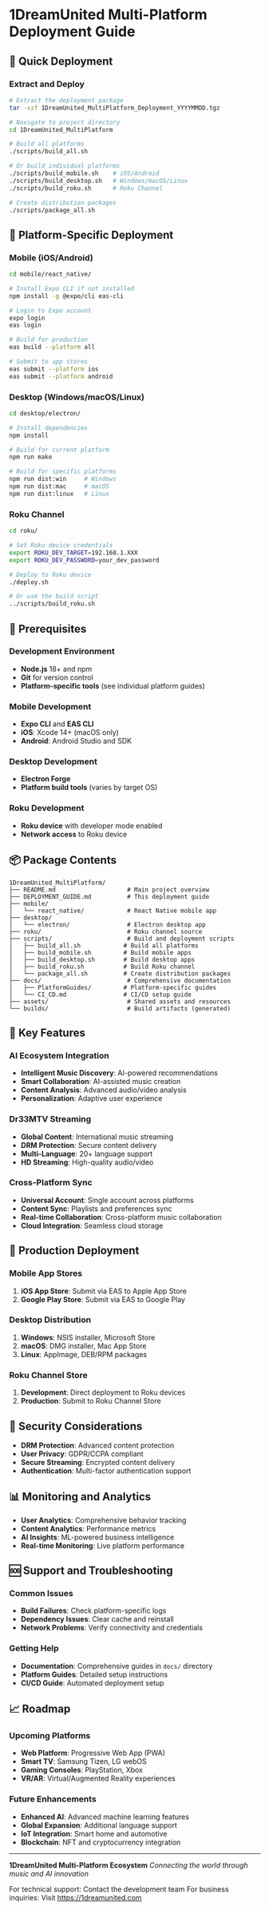 # 1DreamUnited Multi-Platform Deployment Guide

## 🚀 Quick Deployment

### Extract and Deploy
```bash
# Extract the deployment package
tar -xzf 1DreamUnited_MultiPlatform_Deployment_YYYYMMDD.tgz

# Navigate to project directory
cd 1DreamUnited_MultiPlatform

# Build all platforms
./scripts/build_all.sh

# Or build individual platforms
./scripts/build_mobile.sh    # iOS/Android
./scripts/build_desktop.sh   # Windows/macOS/Linux
./scripts/build_roku.sh      # Roku Channel

# Create distribution packages
./scripts/package_all.sh
```

## 📱 Platform-Specific Deployment

### Mobile (iOS/Android)
```bash
cd mobile/react_native/

# Install Expo CLI if not installed
npm install -g @expo/cli eas-cli

# Login to Expo account
expo login
eas login

# Build for production
eas build --platform all

# Submit to app stores
eas submit --platform ios
eas submit --platform android
```

### Desktop (Windows/macOS/Linux)
```bash
cd desktop/electron/

# Install dependencies
npm install

# Build for current platform
npm run make

# Build for specific platforms
npm run dist:win     # Windows
npm run dist:mac     # macOS
npm run dist:linux   # Linux
```

### Roku Channel
```bash
cd roku/

# Set Roku device credentials
export ROKU_DEV_TARGET=192.168.1.XXX
export ROKU_DEV_PASSWORD=your_dev_password

# Deploy to Roku device
./deploy.sh

# Or use the build script
../scripts/build_roku.sh
```

## 🔧 Prerequisites

### Development Environment
- **Node.js** 18+ and npm
- **Git** for version control
- **Platform-specific tools** (see individual platform guides)

### Mobile Development
- **Expo CLI** and **EAS CLI**
- **iOS**: Xcode 14+ (macOS only)
- **Android**: Android Studio and SDK

### Desktop Development
- **Electron Forge**
- **Platform build tools** (varies by target OS)

### Roku Development
- **Roku device** with developer mode enabled
- **Network access** to Roku device

## 📦 Package Contents

```
1DreamUnited_MultiPlatform/
├── README.md                    # Main project overview
├── DEPLOYMENT_GUIDE.md          # This deployment guide
├── mobile/
│   └── react_native/            # React Native mobile app
├── desktop/
│   └── electron/                # Electron desktop app
├── roku/                        # Roku channel source
├── scripts/                     # Build and deployment scripts
│   ├── build_all.sh            # Build all platforms
│   ├── build_mobile.sh         # Build mobile apps
│   ├── build_desktop.sh        # Build desktop apps
│   ├── build_roku.sh           # Build Roku channel
│   └── package_all.sh          # Create distribution packages
├── docs/                        # Comprehensive documentation
│   ├── PlatformGuides/         # Platform-specific guides
│   └── CI_CD.md                # CI/CD setup guide
├── assets/                      # Shared assets and resources
└── builds/                      # Build artifacts (generated)
```

## 🌟 Key Features

### AI Ecosystem Integration
- **Intelligent Music Discovery**: AI-powered recommendations
- **Smart Collaboration**: AI-assisted music creation
- **Content Analysis**: Advanced audio/video analysis
- **Personalization**: Adaptive user experience

### Dr33MTV Streaming
- **Global Content**: International music streaming
- **DRM Protection**: Secure content delivery
- **Multi-Language**: 20+ language support
- **HD Streaming**: High-quality audio/video

### Cross-Platform Sync
- **Universal Account**: Single account across platforms
- **Content Sync**: Playlists and preferences sync
- **Real-time Collaboration**: Cross-platform music collaboration
- **Cloud Integration**: Seamless cloud storage

## 🚀 Production Deployment

### Mobile App Stores
1. **iOS App Store**: Submit via EAS to Apple App Store
2. **Google Play Store**: Submit via EAS to Google Play

### Desktop Distribution
1. **Windows**: NSIS installer, Microsoft Store
2. **macOS**: DMG installer, Mac App Store
3. **Linux**: AppImage, DEB/RPM packages

### Roku Channel Store
1. **Development**: Direct deployment to Roku devices
2. **Production**: Submit to Roku Channel Store

## 🔐 Security Considerations

- **DRM Protection**: Advanced content protection
- **User Privacy**: GDPR/CCPA compliant
- **Secure Streaming**: Encrypted content delivery
- **Authentication**: Multi-factor authentication support

## 📊 Monitoring and Analytics

- **User Analytics**: Comprehensive behavior tracking
- **Content Analytics**: Performance metrics
- **AI Insights**: ML-powered business intelligence
- **Real-time Monitoring**: Live platform performance

## 🆘 Support and Troubleshooting

### Common Issues
- **Build Failures**: Check platform-specific logs
- **Dependency Issues**: Clear cache and reinstall
- **Network Problems**: Verify connectivity and credentials

### Getting Help
- **Documentation**: Comprehensive guides in `docs/` directory
- **Platform Guides**: Detailed setup instructions
- **CI/CD Guide**: Automated deployment setup

## 📈 Roadmap

### Upcoming Platforms
- **Web Platform**: Progressive Web App (PWA)
- **Smart TV**: Samsung Tizen, LG webOS
- **Gaming Consoles**: PlayStation, Xbox
- **VR/AR**: Virtual/Augmented Reality experiences

### Future Enhancements
- **Enhanced AI**: Advanced machine learning features
- **Global Expansion**: Additional language support
- **IoT Integration**: Smart home and automotive
- **Blockchain**: NFT and cryptocurrency integration

---

**1DreamUnited Multi-Platform Ecosystem**
*Connecting the world through music and AI innovation*

For technical support: Contact the development team
For business inquiries: Visit https://1dreamunited.com
